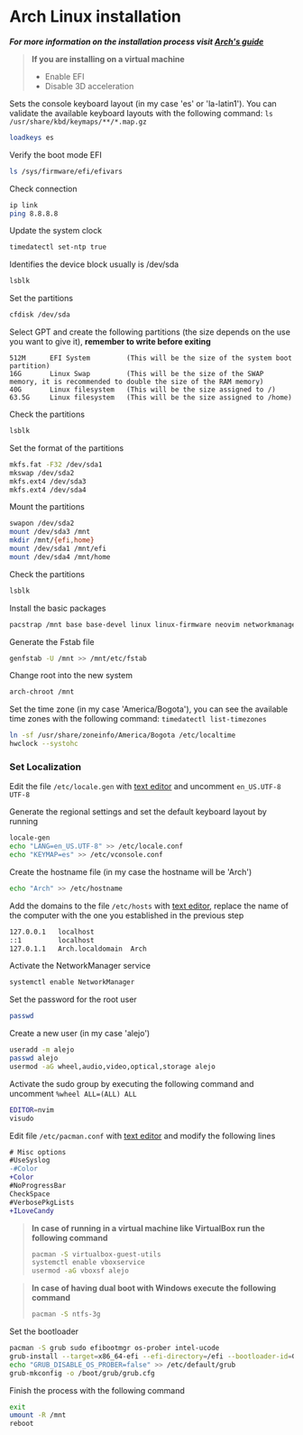 # Arch Linux installation

***For more information on the installation process visit [Arch's guide](https://wiki.archlinux.org/title/Installation_guide)***

>**If you are installing on a virtual machine**
>- Enable EFI
>- Disable 3D acceleration

Sets the console keyboard layout (in my case 'es' or 'la-latin1'). You can validate the available keyboard layouts with the following command: `ls /usr/share/kbd/keymaps/**/*.map.gz`
```bash
loadkeys es
```

Verify the boot mode EFI
```bash
ls /sys/firmware/efi/efivars
```

Check connection
```bash
ip link
ping 8.8.8.8
```

Update the system clock
```bash
timedatectl set-ntp true
```

Identifies the device block usually is /dev/sda
```bash
lsblk
```

Set the partitions
```bash
cfdisk /dev/sda
```

Select GPT and create the following partitions (the size depends on the use you want to give it), **remember to write before exiting**
```
512M      EFI System         (This will be the size of the system boot partition)
16G       Linux Swap         (This will be the size of the SWAP memory, it is recommended to double the size of the RAM memory)
40G       Linux filesystem   (This will be the size assigned to /)
63.5G     Linux filesystem   (This will be the size assigned to /home)
```

Check the partitions
```bash
lsblk
```

Set the format of the partitions
```bash
mkfs.fat -F32 /dev/sda1
mkswap /dev/sda2
mkfs.ext4 /dev/sda3
mkfs.ext4 /dev/sda4
```

Mount the partitions
```bash
swapon /dev/sda2
mount /dev/sda3 /mnt
mkdir /mnt/{efi,home}
mount /dev/sda1 /mnt/efi
mount /dev/sda4 /mnt/home
```

Check the partitions
```bash
lsblk
```

Install the basic packages
```bash
pacstrap /mnt base base-devel linux linux-firmware neovim networkmanager
```

Generate the Fstab file
```bash
genfstab -U /mnt >> /mnt/etc/fstab
```

Change root into the new system
```bash
arch-chroot /mnt
```

Set the time zone (in my case 'America/Bogota'), you can see the available time zones with the following command: `timedatectl list-timezones`
```bash
ln -sf /usr/share/zoneinfo/America/Bogota /etc/localtime
hwclock --systohc
```

### Set Localization
Edit the file `/etc/locale.gen` with [text editor][1] and uncomment `en_US.UTF-8 UTF-8`

Generate the regional settings and set the default keyboard layout by running
```bash
locale-gen
echo "LANG=en_US.UTF-8" >> /etc/locale.conf
echo "KEYMAP=es" >> /etc/vconsole.conf
```

Create the hostname file (in my case the hostname will be 'Arch')
```bash
echo "Arch" >> /etc/hostname
```

Add the domains to the file `/etc/hosts` with [text editor][1], replace the name of the computer with the one you established in the previous step
```bash
127.0.0.1   localhost
::1         localhost
127.0.1.1   Arch.localdomain  Arch
```

Activate the NetworkManager service
```bash
systemctl enable NetworkManager
```

Set the password for the root user
```bash
passwd
```

Create a new user (in my case 'alejo')
```bash
useradd -m alejo
passwd alejo
usermod -aG wheel,audio,video,optical,storage alejo
```

Activate the sudo group by executing the following command and uncomment `%wheel ALL=(ALL) ALL`
```bash
EDITOR=nvim
visudo
```

Edit file `/etc/pacman.conf` with [text editor][1] and modify the following lines
```diff
# Misc options
#UseSyslog
-#Color
+Color
#NoProgressBar
CheckSpace
#VerbosePkgLists
+ILoveCandy
```

>**In case of running in a virtual machine like VirtualBox run the following command**
>```bash
>pacman -S virtualbox-guest-utils
>systemctl enable vboxservice
>usermod -aG vboxsf alejo
>```

>**In case of having dual boot with Windows execute the following command**
>```bash
>pacman -S ntfs-3g
>```

Set the bootloader
```bash
pacman -S grub sudo efibootmgr os-prober intel-ucode
grub-install --target=x86_64-efi --efi-directory=/efi --bootloader-id=GRUB
echo "GRUB_DISABLE_OS_PROBER=false" >> /etc/default/grub
grub-mkconfig -o /boot/grub/grub.cfg
```

Finish the process with the following command
```bash
exit
umount -R /mnt
reboot
```

[1]:../../README.md#text-editor